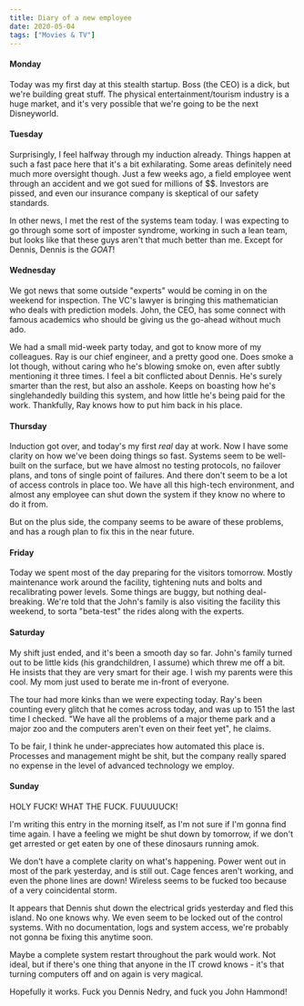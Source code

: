 ```yaml
---
title: Diary of a new employee
date: 2020-05-04
tags: ["Movies & TV"]
---
```


  #### Monday

  Today was my first day at this stealth startup. Boss (the CEO) is a dick, but we're building great stuff. The physical entertainment/tourism industry is a huge market, and it's very possible that we're going to be the next Disneyworld.

  #### Tuesday

  Surprisingly, I feel halfway through my induction already. Things happen at such a fast pace here that it's a bit exhilarating. Some areas definitely need much more oversight though. Just a few weeks ago, a field employee went through an accident and we got sued for millions of $$. Investors are pissed, and even our insurance company is skeptical of our safety standards.

  In other news, I met the rest of the systems team today. I was expecting to go through some sort of imposter syndrome, working in such a lean team, but looks like that these guys aren't that much better than me. Except for Dennis, Dennis is the _GOAT_!

  #### Wednesday

  We got news that some outside "experts" would be coming in on the weekend for inspection. The VC's lawyer is bringing this mathematician who deals with prediction models. John, the CEO, has some connect with famous academics who should be giving us the go-ahead without much ado.

  We had a small mid-week party today, and got to know more of my colleagues. Ray is our chief engineer, and a pretty good one. Does smoke a lot though, without caring who he's blowing smoke on, even after subtly mentioning it three times. I feel a bit conflicted about Dennis. He's surely smarter than the rest, but also an asshole. Keeps on boasting how he's singlehandedly building this system, and how little he's being paid for the work. Thankfully, Ray knows how to put him back in his place.

  #### Thursday

  Induction got over, and today's my first _real_ day at work. Now I have some clarity on how we've been doing things so fast. Systems seem to be well-built on the surface, but we have almost no testing protocols, no failover plans, and tons of single point of failures. And there don't seem to be a lot of access controls in place too. We have all this high-tech environment, and almost any employee can shut down the system if they know no where to do it from.

  But on the plus side, the company seems to be aware of these problems, and has a rough plan to fix this in the near future.

  #### Friday

  Today we spent most of the day preparing for the visitors tomorrow. Mostly maintenance work around the facility, tightening nuts and bolts and recalibrating power levels. Some things are buggy, but nothing deal-breaking. We're told that the John's family is also visiting the facility this weekend, to sorta "beta-test" the rides along with the experts.

  #### Saturday

  My shift just ended, and it's been a smooth day so far. John's family turned out to be little kids (his grandchildren, I assume) which threw me off a bit. He insists that they are very smart for their age. I wish my parents were this cool. My mom just used to berate me in-front of everyone.

  The tour had more kinks than we were expecting today. Ray's been counting every glitch that he comes across today, and was up to 151 the last time I checked. "We have all the problems of a major theme park and a major zoo and the computers aren't even on their feet yet", he claims.

  To be fair, I think he under-appreciates how automated this place is. Processes and management might be shit, but the company really spared no expense in the level of advanced technology we employ.

  #### Sunday

  HOLY FUCK! WHAT THE FUCK. FUUUUUCK!

  I'm writing this entry in the morning itself, as I'm not sure if I'm gonna find time again. I have a feeling we might be shut down by tomorrow, if we don't get arrested or get eaten by one of these dinosaurs running amok.

  We don't have a complete clarity on what's happening. Power went out in most of the park yesterday, and is still out. Cage fences aren't working, and even the phone lines are down! Wireless seems to be fucked too because of a very coincidental storm.

  It appears that Dennis shut down the electrical grids yesterday and fled this island. No one knows why. We even seem to be locked out of the control systems. With no documentation, logs and system access, we're probably not gonna be fixing this anytime soon.

  Maybe a complete system restart throughout the park would work. Not ideal, but if there's one thing that anyone in the IT crowd knows - it's that turning computers off and on again is very magical.

  Hopefully it works. Fuck you Dennis Nedry, and fuck you John Hammond!

  <!--more-->
